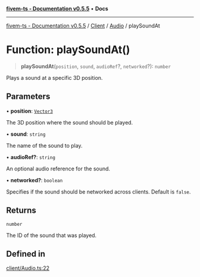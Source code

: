 [**fivem-ts - Documentation v0.5.5**](../../../../../README.md) • **Docs**

***

[fivem-ts - Documentation v0.5.5](../../../../../README.md) / [Client](../../../README.md) / [Audio](../README.md) / playSoundAt

# Function: playSoundAt()

> **playSoundAt**(`position`, `sound`, `audioRef`?, `networked`?): `number`

Plays a sound at a specific 3D position.

## Parameters

• **position**: [`Vector3`](../../../../Shared/classes/Vector3.md)

The 3D position where the sound should be played.

• **sound**: `string`

The name of the sound to play.

• **audioRef?**: `string`

An optional audio reference for the sound.

• **networked?**: `boolean`

Specifies if the sound should be networked across clients. Default is `false`.

## Returns

`number`

The ID of the sound that was played.

## Defined in

[client/Audio.ts:22](https://github.com/Purpose-Dev/fivem-ts/blob/main/src/client/Audio.ts#L22)
